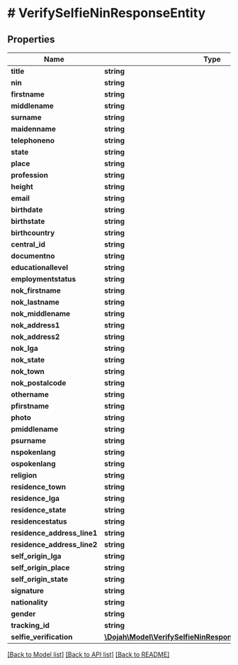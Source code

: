 # # VerifySelfieNinResponseEntity

## Properties

Name | Type | Description | Notes
------------ | ------------- | ------------- | -------------
**title** | **string** |  | [optional]
**nin** | **string** |  | [optional]
**firstname** | **string** |  | [optional]
**middlename** | **string** |  | [optional]
**surname** | **string** |  | [optional]
**maidenname** | **string** |  | [optional]
**telephoneno** | **string** |  | [optional]
**state** | **string** |  | [optional]
**place** | **string** |  | [optional]
**profession** | **string** |  | [optional]
**height** | **string** |  | [optional]
**email** | **string** |  | [optional]
**birthdate** | **string** |  | [optional]
**birthstate** | **string** |  | [optional]
**birthcountry** | **string** |  | [optional]
**central_id** | **string** |  | [optional]
**documentno** | **string** |  | [optional]
**educationallevel** | **string** |  | [optional]
**employmentstatus** | **string** |  | [optional]
**nok_firstname** | **string** |  | [optional]
**nok_lastname** | **string** |  | [optional]
**nok_middlename** | **string** |  | [optional]
**nok_address1** | **string** |  | [optional]
**nok_address2** | **string** |  | [optional]
**nok_lga** | **string** |  | [optional]
**nok_state** | **string** |  | [optional]
**nok_town** | **string** |  | [optional]
**nok_postalcode** | **string** |  | [optional]
**othername** | **string** |  | [optional]
**pfirstname** | **string** |  | [optional]
**photo** | **string** |  | [optional]
**pmiddlename** | **string** |  | [optional]
**psurname** | **string** |  | [optional]
**nspokenlang** | **string** |  | [optional]
**ospokenlang** | **string** |  | [optional]
**religion** | **string** |  | [optional]
**residence_town** | **string** |  | [optional]
**residence_lga** | **string** |  | [optional]
**residence_state** | **string** |  | [optional]
**residencestatus** | **string** |  | [optional]
**residence_address_line1** | **string** |  | [optional]
**residence_address_line2** | **string** |  | [optional]
**self_origin_lga** | **string** |  | [optional]
**self_origin_place** | **string** |  | [optional]
**self_origin_state** | **string** |  | [optional]
**signature** | **string** |  | [optional]
**nationality** | **string** |  | [optional]
**gender** | **string** |  | [optional]
**tracking_id** | **string** |  | [optional]
**selfie_verification** | [**\Dojah\Model\VerifySelfieNinResponseEntitySelfieVerification**](VerifySelfieNinResponseEntitySelfieVerification.md) |  | [optional]

[[Back to Model list]](../../README.md#models) [[Back to API list]](../../README.md#endpoints) [[Back to README]](../../README.md)
